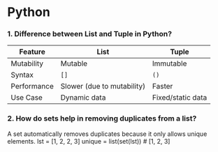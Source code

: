 # Python

### 1. Difference between List and Tuple in Python?
| Feature     | List                       | Tuple             |
| ----------- | -------------------------- | ----------------- |
| Mutability  | Mutable                    | Immutable         |
| Syntax      | `[]`                       | `()`              |
| Performance | Slower (due to mutability) | Faster            |
| Use Case    | Dynamic data               | Fixed/static data |


### 2. How do sets help in removing duplicates from a list?
A set automatically removes duplicates because it only allows unique elements.
lst = [1, 2, 2, 3]
unique = list(set(lst))  # [1, 2, 3]

